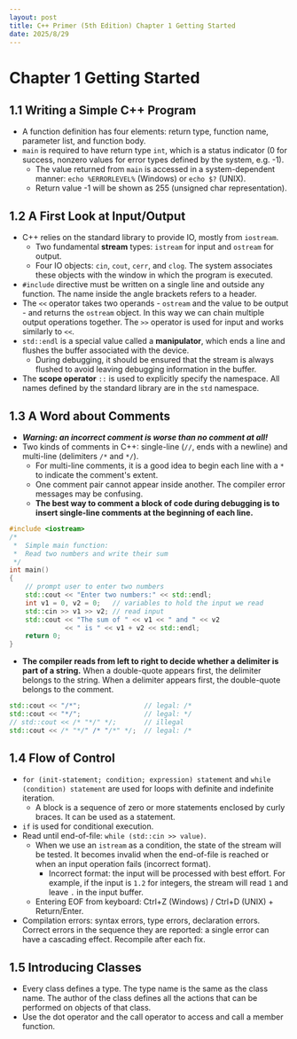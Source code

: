 ```yaml
---
layout: post
title: C++ Primer (5th Edition) Chapter 1 Getting Started
date: 2025/8/29
---
```


# Chapter 1 Getting Started

## 1.1 Writing a Simple C++ Program

- A function definition has four elements: return type, function name, parameter list, and function body.
- `main` is required to have return type `int`, which is a status indicator (0 for success, nonzero values for error types defined by the system, e.g. -1).
  - The value returned from `main` is accessed in a system-dependent manner: `echo %ERRORLEVEL%` (Windows) or `echo $?` (UNIX).
  - Return value -1 will be shown as 255 (unsigned char representation).

## 1.2 A First Look at Input/Output

- C++ relies on the standard library to provide IO, mostly from `iostream`.
  - Two fundamental **stream** types: `istream` for input and `ostream` for output.
  - Four IO objects: `cin`, `cout`, `cerr`, and `clog`. The system associates these objects with the window in which the program is executed.
- `#include` directive must be written on a single line and outside any function. The name inside the angle brackets refers to a header.
- The `<<` operator takes two operands - `ostream` and the value to be output - and returns the `ostream` object. In this way we can chain multiple output operations together. The `>>` operator is used for input and works similarly to `<<`.
- `std::endl` is a special value called a **manipulator**, which ends a line and flushes the buffer associated with the device.
  - During debugging, it should be ensured that the stream is always flushed to avoid leaving debugging information in the buffer.
- The **scope operator** `::` is used to explicitly specify the namespace. All names defined by the standard library are in the `std` namespace.

## 1.3 A Word about Comments

- ***Warning: an incorrect comment is worse than no comment at all!***
- Two kinds of comments in C++: single-line (`//`, ends with a newline) and multi-line (delimiters `/*` and `*/`).
  - For multi-line comments, it is a good idea to begin each line with a `*` to indicate the comment's extent.
  - One comment pair cannot appear inside another. The compiler error messages may be confusing.
  - **The best way to comment a block of code during debugging is to insert single-line comments at the beginning of each line.**

```cpp
#include <iostream> 
/*
 *  Simple main function:
 *  Read two numbers and write their sum 
 */
int main()
{
    // prompt user to enter two numbers
    std::cout << "Enter two numbers:" << std::endl; 
    int v1 = 0, v2 = 0;   // variables to hold the input we read 
    std::cin >> v1 >> v2; // read input
    std::cout << "The sum of " << v1 << " and " << v2
              << " is " << v1 + v2 << std::endl;
    return 0;
}
```

- **The compiler reads from left to right to decide whether a delimiter is part of a string.** When a double-quote appears first, the delimiter belongs to the string. When a delimiter appears first, the double-quote belongs to the comment.

```cpp
std::cout << "/*";                // legal: /*
std::cout << "*/";                // legal: */
// std::cout << /* "*/" */;       // illegal
std::cout << /* "*/" /* "/*" */;  // legal: /*
```


## 1.4 Flow of Control

- `for (init-statement; condition; expression) statement` and `while (condition) statement` are used for loops with definite and indefinite iteration.
  - A block is a sequence of zero or more statements enclosed by curly braces. It can be used as a statement.
- `if` is used for conditional execution.
- Read until end-of-file: `while (std::cin >> value)`.
  - When we use an `istream` as a condition, the state of the stream will be tested. It becomes invalid when the end-of-file is reached or when an input operation fails (incorrect format).
    - Incorrect format: the input will be processed with best effort. For example, if the input is `1.2` for integers, the stream will read `1` and leave `.` in the input buffer.
  - Entering EOF from keyboard: Ctrl+Z (Windows) / Ctrl+D (UNIX) + Return/Enter.
- Compilation errors: syntax errors, type errors, declaration errors. Correct errors in the sequence they are reported: a single error can have a cascading effect. Recompile after each fix.

## 1.5 Introducing Classes

- Every class defines a type. The type name is the same as the class name. The author of the class defines all the actions that can be performed on objects of that class.
- Use the dot operator and the call operator to access and call a member function.
